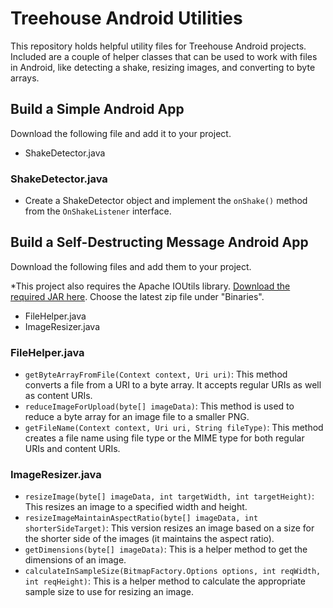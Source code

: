 Treehouse Android Utilities
===========================

This repository holds helpful utility files for Treehouse Android projects. Included are a couple of helper classes that can be used to work with files in Android, like detecting a shake, resizing images, and converting to byte arrays.

## Build a Simple Android App
Download the following file and add it to your project.

- ShakeDetector.java

### ShakeDetector.java

- Create a ShakeDetector object and implement the `onShake()` method from the `OnShakeListener` interface.


## Build a Self-Destructing Message Android App
Download the following files and add them to your project.

*This project also requires the Apache IOUtils library. [Download the required JAR here](http://commons.apache.org/proper/commons-io/download_io.cgi). Choose the latest zip file under "Binaries".

- FileHelper.java
- ImageResizer.java
 
### FileHelper.java

- `getByteArrayFromFile(Context context, Uri uri)`: This method converts a file from a URI to a byte array. It accepts regular URIs as well as content URIs.
- `reduceImageForUpload(byte[] imageData)`: This method is used to reduce a byte array for an image file to a smaller PNG.
- `getFileName(Context context, Uri uri, String fileType)`: This method creates a file name using file type or the MIME type for both regular URIs and content URIs.

### ImageResizer.java

- `resizeImage(byte[] imageData, int targetWidth, int targetHeight)`: This resizes an image to a specified width and height.
- `resizeImageMaintainAspectRatio(byte[] imageData, int shorterSideTarget)`: This version resizes an image based on a size for the shorter side of the images (it maintains the aspect ratio).
- `getDimensions(byte[] imageData)`: This is a helper method to get the dimensions of an image.
- `calculateInSampleSize(BitmapFactory.Options options, int reqWidth, int reqHeight)`: This is a helper method to calculate the appropriate sample size to use for resizing an image.

